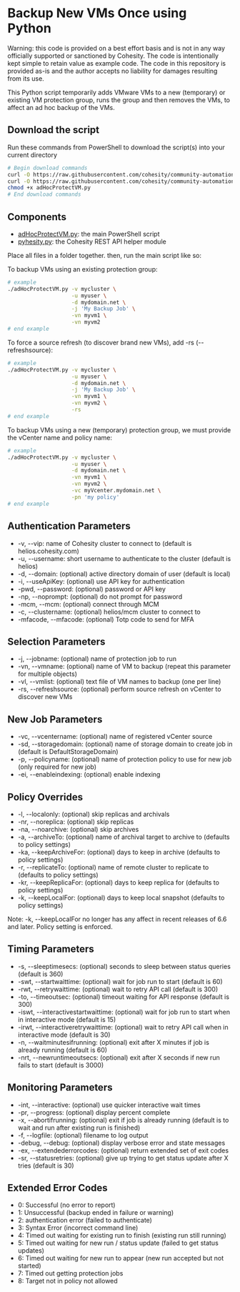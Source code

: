 # Backup New VMs Once using Python

Warning: this code is provided on a best effort basis and is not in any way officially supported or sanctioned by Cohesity. The code is intentionally kept simple to retain value as example code. The code in this repository is provided as-is and the author accepts no liability for damages resulting from its use.

This Python script temporarily adds VMware VMs to a new (temporary) or existing VM protection group, runs the group and then removes the VMs, to affect an ad hoc backup of the VMs.

## Download the script

Run these commands from PowerShell to download the script(s) into your current directory

```bash
# Begin download commands
curl -O https://raw.githubusercontent.com/cohesity/community-automation-samples/main/python/adHocProtectVM/adHocProtectVM.py
curl -O https://raw.githubusercontent.com/cohesity/community-automation-samples/main/python/pyhesity.py
chmod +x adHocProtectVM.py
# End download commands
```

## Components

* [adHocProtectVM.py](https://raw.githubusercontent.com/cohesity/community-automation-samples/main/python/adHocProtectVM/adHocProtectVM.py): the main PowerShell script
* [pyhesity.py](https://raw.githubusercontent.com/cohesity/community-automation-samples/main/python/pyhesity/pyhesity.py): the Cohesity REST API helper module

Place all files in a folder together. then, run the main script like so:

To backup VMs using an existing protection group:

```bash
# example
./adHocProtectVM.py -v mycluster \
                    -u myuser \
                    -d mydomain.net \
                    -j 'My Backup Job' \
                    -vn myvm1 \
                    -vn myvm2
# end example
```

To force a source refresh (to discover brand new VMs), add -rs (--refreshsource):

```bash
# example
./adHocProtectVM.py -v mycluster \
                    -u myuser \
                    -d mydomain.net \
                    -j 'My Backup Job' \
                    -vn myvm1 \
                    -vn myvm2 \
                    -rs
# end example
```

To backup VMs using a new (temporary) protection group, we must provide the vCenter name and policy name:

```bash
# example
./adHocProtectVM.py -v mycluster \
                    -u myuser \
                    -d mydomain.net \
                    -vn myvm1 \
                    -vn myvm2 \
                    -vc myVcenter.mydomain.net \
                    -pn 'my policy'
# end example
```

## Authentication Parameters

* -v, --vip: name of Cohesity cluster to connect to (default is helios.cohesity.com)
* -u, --username: short username to authenticate to the cluster (default is helios)
* -d, --domain: (optional) active directory domain of user (default is local)
* -i, --useApiKey: (optional) use API key for authentication
* -pwd, --password: (optional) password or API key
* -np, --noprompt: (optional) do not prompt for password
* -mcm, --mcm: (optional) connect through MCM
* -c, --clustername: (optional) helios/mcm cluster to connect to
* -mfacode, --mfacode: (optional) Totp code to send for MFA

## Selection Parameters

* -j, --jobname: (optional) name of protection job to run
* -vn, --vmname: (optional) name of VM to backup (repeat this parameter for multiple objects)
* -vl, --vmlist: (optional) text file of VM names to backup (one per line)
* -rs, --refreshsource: (optional) perform source refresh on vCenter to discover new VMs

## New Job Parameters

* -vc, --vcentername: (optional) name of registered vCenter source
* -sd, --storagedomain: (optional) name of storage domain to create job in (default is DefaultStorageDomain)
* -p, --policyname: (optional) name of protection policy to use for new job (only required for new job)
* -ei, --enableindexing: (optional) enable indexing

## Policy Overrides

* -l, --localonly: (optional) skip replicas and archivals
* -nr, --noreplica: (optional) skip replicas
* -na, --noarchive: (optional) skip archives
* -a, --archiveTo: (optional) name of archival target to archive to (defaults to policy settings)
* -ka, --keepArchiveFor: (optional) days to keep in archive (defaults to policy settings)
* -r, --replicateTo: (optional) name of remote cluster to replicate to (defaults to policy settings)
* -kr, --keepReplicaFor: (optional) days to keep replica for (defaults to policy settings)
* -k, --keepLocalFor: (optional) days to keep local snapshot (defaults to policy settings)

Note: -k, --keepLocalFor no longer has any affect in recent releases of 6.6 and later. Policy setting is enforced.

## Timing Parameters

* -s, --sleeptimesecs: (optional) seconds to sleep between status queries (default is 360)
* -swt, --startwaittime: (optional) wait for job run to start (default is 60)
* -rwt, --retrywaittime: (optional) wait to retry API call (default is 300)
* -to, --timeoutsec: (optional) timeout waiting for API response (default is 300)
* -iswt, --interactivestartwaittime: (optional) wait for job run to start when in interactive mode (default is 15)
* -irwt, --interactiveretrywaittime: (optional) wait to retry API call  when in interactive mode (default is 30)
* -n, --waitminutesifrunning: (optional) exit after X minutes if job is already running (default is 60)
* -nrt, --newruntimeoutsecs: (optional) exit after X seconds if new run fails to start (default is 3000)

## Monitoring Parameters

* -int, --interactive: (optional) use quicker interactive wait times
* -pr, --progress: (optional) display percent complete
* -x, --abortifrunning: (optional) exit if job is already running (default is to wait and run after existing run is finished)
* -f, --logfile: (optional) filename to log output
* -debug, --debug: (optional) display verbose error and state messages
* -ex, --extendederrorcodes: (optional) return extended set of exit codes
* -sr, --statusretries: (optional) give up trying to get status update after X tries (default is 30)

## Extended Error Codes

* 0: Successful (no error to report)
* 1: Unsuccessful (backup ended in failure or warning)
* 2: authentication error (failed to authenticate)
* 3: Syntax Error (incorrect command line)
* 4: Timed out waiting for existing run to finish (existing run still running)
* 5: Timed out waiting for new run / status update (failed to get status updates)
* 6: Timed out waiting for new run to appear (new run accepted but not started)
* 7: Timed out getting protection jobs
* 8: Target not in policy not allowed
